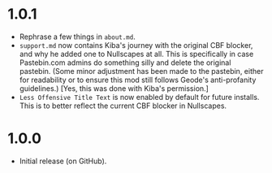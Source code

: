 # 1.0.1
- Rephrase a few things in `about.md`.
- `support.md` now contains Kiba's journey with the original CBF blocker, and why he added one to Nullscapes at all. This is specifically in case Pastebin.com admins do something silly and delete the original pastebin. <cy>(Some minor adjustment has been made to the pastebin, either for readability or to ensure this mod still follows Geode's anti-profanity guidelines.) [Yes, this was done with Kiba's permission.]</c>
- `Less Offensive Title Text` is now enabled by default for future installs. This is to better reflect the current CBF blocker in Nullscapes.
# 1.0.0
- Initial release (on GitHub).
